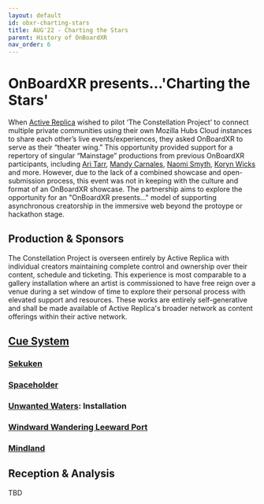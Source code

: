 ```yaml
---
layout: default
id: obxr-charting-stars
title: AUG'22 - Charting the Stars
parent: History of OnBoardXR
nav_order: 6
---
```


# OnBoardXR presents...'Charting the Stars'
When [Active Replica]() wished to pilot ‘The Constellation Project’ to connect multiple private communities using their own Mozilla Hubs Cloud instances to share each other’s live events/experiences, they asked OnBoardXR to serve as their “theater wing.” This opportunity provided support for a repertory of singular “Mainstage” productions from previous OnBoardXR participants, including [Ari Tarr](./active-replica.md), [Mandy Carnales](./mandy-carnales.md), [Naomi Smyth](./naomi-smyth.md), [Koryn Wicks](./koryn-wicks.md) and more. However, due to the lack of a combined showcase and open-submission process, this event was not in keeping with the culture and format of an OnBoardXR showcase. The partnership aims to explore the opportunity for an "OnBoardXR presents..." model of supporting asynchronous creatorship in the immersive web beyond the protoype or hackathon stage.

## Production & Sponsors
The Constellation Project is overseen entirely by Active Replica with individual creators maintaining complete control and ownership over their content, schedule and ticketing. This experience is most comparable to a gallery installation where an artist is commissioned to have free reign over a venue during a set window of time to explore their personal process with elevated support and resources. These works are entirely self-generative and shall be made available of Active Replica's broader network as content offerings within their active network. 

## [Cue System](./glossary-cue-system.md)

### [Sekuken](./active-replica.md) 
### [Spaceholder](./mandy-carnales.md)
### [Unwanted Waters](./unwired-dance.md): Installation
### [Windward Wandering Leeward Port](./koryn-wicks.md)
### [Mindland](./naomi-smyth.md)

## Reception & Analysis
TBD
